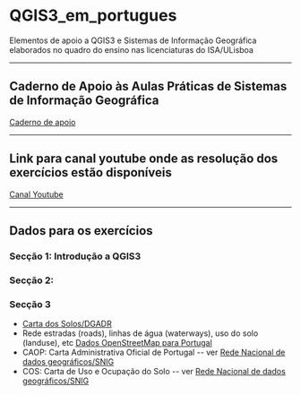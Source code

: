 # QGIS3_em_portugues
Elementos de apoio a QGIS3 e Sistemas de Informação Geográfica elaborados no quadro do ensino nas licenciaturas do ISA/ULisboa

---

## Caderno de Apoio às Aulas Práticas de Sistemas de Informação Geográfica

[Caderno de apoio](https://github.com/manuelcampagnolo/QGIS3_em_portugues/blob/main/Caderno-aulas-praticas-qgis3_SIG.pdf)

---

## Link para canal youtube onde as resolução dos exercícios estão disponíveis

[Canal Youtube](https://www.youtube.com/channel/UCUCqRyuduyzHxYYY_g_m-kw)

<!--  comments
### Script python para Seccao 1.B.1: Primeiro exemplo de script de Python em QGIS, 'processing.run' e 'History'

### Script python para Seccao 1.B.2: Script Python para criar legenda quantivativa e colocar de etiquetas na layer em QGIS 3

### Script python para Seccao 1.B.3: Script Python para criar legenda qualitativa com cores aleatórias ("random colors")
-->

---

## Dados para os exercícios

### Secção 1: Introdução a QGIS3
### Secção 2: 
### Secção 3

- [Carta dos Solos/DGADR](https://snisolos.dgadr.gov.pt/downloads)
- Rede estradas (roads), linhas de água (waterways), uso do solo (landuse), etc [Dados OpenStreetMap para Portugal](https://download.geofabrik.de/europe/portugal.html)
- CAOP: Carta Administrativa Oficial de Portugal -- ver [Rede Nacional de dados geográficos/SNIG](https://snig.dgterritorio.gov.pt/rndg/srv/por/catalog.search#/home)
- COS: Carta de Uso e Ocupação do Solo -- ver [Rede Nacional de dados geográficos/SNIG](https://snig.dgterritorio.gov.pt/rndg/srv/por/catalog.search#/home)
